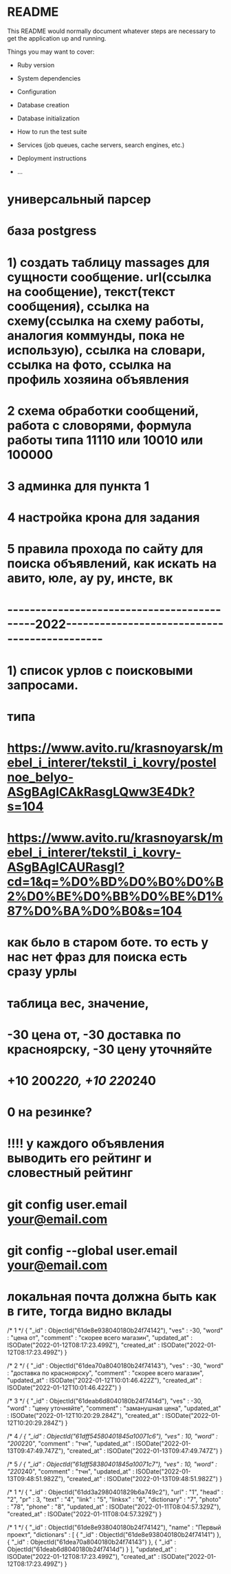 # README

This README would normally document whatever steps are necessary to get the
application up and running.

Things you may want to cover:

* Ruby version

* System dependencies

* Configuration

* Database creation

* Database initialization

* How to run the test suite

* Services (job queues, cache servers, search engines, etc.)

* Deployment instructions

* ...
# универсальный парсер
# база postgress 
# 1) создать таблицу massages для сущности сообщение. url(ссылка на сообщение), текст(текст сообщения), ссылка на схему(ссылка на схему работы, аналогия коммунды, пока не использую), ссылка на словари, ссылка на фото, ссылка на профиль хозяина объявления
# 2 схема обработки сообщений, работа с словорями, формула работы типа 11110 или 10010 или 100000 
# 3 админка для пункта 1
# 4 настройка крона для задания
# 5 правила прохода по сайту для поиска объявлений, как искать на авито, юле, ау ру, инсте, вк

#    -------------------------------------------2022---------------------------------------------
# 1) список урлов с поисковыми запросами.  
# типа 
# https://www.avito.ru/krasnoyarsk/mebel_i_interer/tekstil_i_kovry/postelnoe_belyo-ASgBAgICAkRasgLQww3E4Dk?s=104
# https://www.avito.ru/krasnoyarsk/mebel_i_interer/tekstil_i_kovry-ASgBAgICAURasgI?cd=1&q=%D0%BD%D0%B0%D0%B2%D0%BE%D0%BB%D0%BE%D1%87%D0%BA%D0%B0&s=104

# как бьло в  старом боте. то есть у нас нет фраз для поиска есть сразу урлы
# таблица вес, значение, 
# -30 цена от, -30 доставка по красноярску, -30 цену уточняйте 
# +10 200*220, +10 220*240
# 0 на резинке?

# !!!! у каждого объявления выводить его рейтинг и словестный рейтинг
# git config user.email your@email.com
# git config --global user.email your@email.com  
# локальная почта должна быть как в гите, тогда видно вклады

/* 1 */
{
    "_id" : ObjectId("61de8e938040180b24f74142"),
    "ves" : -30,
    "word" : "цена от",
    "comment" : "скорее всего магазин",
    "updated_at" : ISODate("2022-01-12T08:17:23.499Z"),
    "created_at" : ISODate("2022-01-12T08:17:23.499Z")
}

/* 2 */
{
    "_id" : ObjectId("61dea70a8040180b24f74143"),
    "ves" : -30,
    "word" : "доставка по красноярску",
    "comment" : "скорее всего магазин",
    "updated_at" : ISODate("2022-01-12T10:01:46.422Z"),
    "created_at" : ISODate("2022-01-12T10:01:46.422Z")
}

/* 3 */
{
    "_id" : ObjectId("61deab6d8040180b24f7414d"),
    "ves" : -30,
    "word" : "цену уточняйте",
    "comment" : "заманушная цена",
    "updated_at" : ISODate("2022-01-12T10:20:29.284Z"),
    "created_at" : ISODate("2022-01-12T10:20:29.284Z")
}

/* 4 */
{
    "_id" : ObjectId("61dff54580401845a10071c6"),
    "ves" : 10,
    "word" : "200*220",
    "comment" : "тчн",
    "updated_at" : ISODate("2022-01-13T09:47:49.747Z"),
    "created_at" : ISODate("2022-01-13T09:47:49.747Z")
}

/* 5 */
{
    "_id" : ObjectId("61dff58380401845a10071c7"),
    "ves" : 10,
    "word" : "220*240",
    "comment" : "тчн",
    "updated_at" : ISODate("2022-01-13T09:48:51.982Z"),
    "created_at" : ISODate("2022-01-13T09:48:51.982Z")
}







/* 1 */
{
    "_id" : ObjectId("61dd3a2980401829b6a749c2"),
    "url" : "1",
    "head" : "2",
    "pr" : 3,
    "text" : "4",
    "link" : "5",
    "linksx" : "6",
    "dictionary" : "7",
    "photo" : "78",
    "phone" : "8",
    "updated_at" : ISODate("2022-01-11T08:04:57.329Z"),
    "created_at" : ISODate("2022-01-11T08:04:57.329Z")
}









/* 1 */
{
    "_id" : ObjectId("61de8e938040180b24f74142"),
    "name" : "Первый проект",
    "dictionars" : [ 
        {
            "_id" : ObjectId("61de8e938040180b24f74141")
        }, 
        {
            "_id" : ObjectId("61dea70a8040180b24f74143")
        }, 
        {
            "_id" : ObjectId("61deab6d8040180b24f7414d")
        }
    ],
    "updated_at" : ISODate("2022-01-12T08:17:23.499Z"),
    "created_at" : ISODate("2022-01-12T08:17:23.499Z")
}


